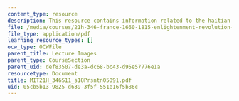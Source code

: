 ```yaml
---
content_type: resource
description: This resource contains information related to the haitian revolution.
file: /media/courses/21h-346-france-1660-1815-enlightenment-revolution-napoleon-spring-2011/05cb5b139825d6393f5f551e16f5b86c_MIT21H_346S11_s18Prsntn05091.pdf
file_type: application/pdf
learning_resource_types: []
ocw_type: OCWFile
parent_title: Lecture Images
parent_type: CourseSection
parent_uid: def83507-de3a-dc68-bc43-d95e57776e1a
resourcetype: Document
title: MIT21H_346S11_s18Prsntn05091.pdf
uid: 05cb5b13-9825-d639-3f5f-551e16f5b86c
---
```

